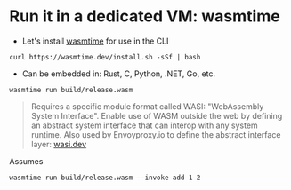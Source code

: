 # Run it in a dedicated VM: wasmtime

- Let's install [wasmtime](https://wasmtime.dev/) for use in the CLI

```console
curl https://wasmtime.dev/install.sh -sSf | bash
```

- Can be embedded in: Rust, C, Python, .NET, Go, etc.

```console
wasmtime run build/release.wasm
```

> Requires a specific module format called WASI: "WebAssembly System Interface".
> Enable use of WASM outside the web by defining an abstract system interface that can interop with any system runtime.
> Also used by Envoyproxy.io to define the abstract interface layer: [wasi.dev](https://wasi.dev/)

Assumes
```console
wasmtime run build/release.wasm --invoke add 1 2
```
